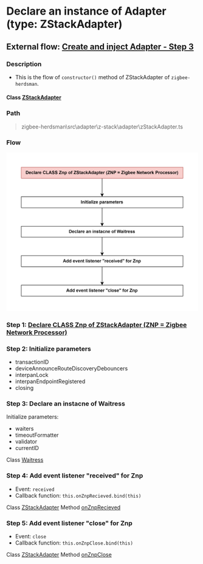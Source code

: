 # Declare an instance of Adapter (type: ZStackAdapter) 

## External flow: [Create and inject Adapter - Step 3](5_3_4_2_create_and_inject_adapter.md#step-3-initialize-an-instance-of-adapter-type-zstackadapter)

### Description
- This is the flow of `constructor()` method of ZStackAdapter of `zigbee-herdsman`.
  
#### Class [ZStackAdapter](...)

### Path
> zigbee-herdsman\src\adapter\z-stack\adapter\zStackAdapter.ts

### Flow

<img src="../images/5_3_4_2_3_declare_an_instance_of_adapter_(type_zstackadapter).png" width="550"/>

### Step 1: [Declare CLASS Znp of ZStackAdapter (ZNP = Zigbee Network Processor)](5_3_4_2_3_1_declare_class_znp_of_zstackadapter_(znp_%3D_zigbee_network_processor).md)

### Step 2: Initialize parameters
- transactionID
- deviceAnnounceRouteDiscoveryDebouncers
- interpanLock
- interpanEndpointRegistered
- closing

### Step 3: Declare an instacne of Waitress
Initialize parameters:
- waiters
- timeoutFormatter
- validator
- currentID

Class [Waitress]()


### Step 4: Add event listener "received" for Znp
- Event: `received`
- Callback function: `this.onZnpRecieved.bind(this)`

Class [ZStackAdapter]()
Method [onZnpRecieved]()

### Step 5: Add event listener "close" for Znp

- Event: `close`
- Callback function: `this.onZnpClose.bind(this)`
  
Class [ZStackAdapter]()
Method [onZnpClose]()